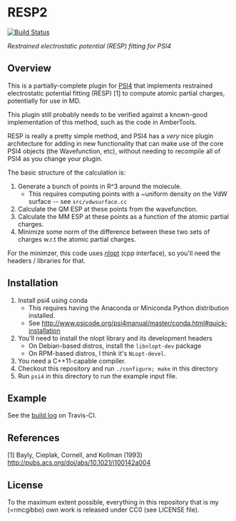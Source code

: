 # RESP2
[![Build Status](https://travis-ci.org/rmcgibbo/resp2.svg?branch=master)](https://travis-ci.org/rmcgibbo/resp2)

_Restrained electrostatic potential (RESP) fitting for PSI4_

Overview
--------

This is a partially-complete plugin for [PSI4](https://github.com/psi4/psi4public) that implements restrained electrostatic potential fitting (RESP) [1] to compute atomic partial charges, potentially for use in MD.

This plugin still probably needs to be verified against a known-good implementation of this method, such as the code in AmberTools.

RESP is really a pretty simple method, and PSI4 has a _very_ nice plugin architecture for adding in new functionality that
can make use of the core PSI4 objects (the Wavefunction, etc), without needing to recompile all of PSI4 as you change your plugin.

The basic structure of the calculation is:

1. Generate a bunch of points in R^3 around the molecule.
   * This requires computing points with a ~uniform density on the VdW surface -- see ``src/vdwsurface.cc``
2. Calculate the QM ESP at these points from the wavefunction.
3. Calculate the MM ESP at these points as a function of the atomic partial charges.
4. Minimize some norm of the difference between these two sets of charges w.r.t the atomic partial charges.

For the minimzer, this code  uses [nlopt](http://ab-initio.mit.edu/wiki/index.php/NLopt) (cpp interface), so you'll
need the headers / libraries for that.

Installation
------------
1. Install psi4 using conda
   * This requires having the Anaconda or Miniconda Python distribution installed.
   * See http://www.psicode.org/psi4manual/master/conda.html#quick-installation
2. You'll need to install the nlopt library and its development headers
   * On Debian-based distros, install the `libnlopt-dev` package
   * On RPM-based distros, I think it's `NLopt-devel`.
3. You need a C++11-capable compiler.
4. Checkout this repository and run `./configure; make` in this directory
5. Run `psi4` in this directory to run the example input file.

Example
-------
See the [build log](https://travis-ci.org/rmcgibbo/resp2) on Travis-CI.

References
----------
[1] Bayly, Cieplak, Cornell, and Kollman (1993) http://pubs.acs.org/doi/abs/10.1021/j100142a004

License
-------
To the maximum extent possible, everything in this repository that is my (=rmcgibbo) own work
is released under CC0 (see LICENSE file).
